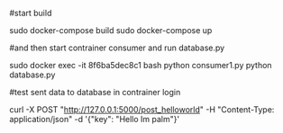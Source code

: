 #start build

sudo docker-compose build
sudo docker-compose up

#and then start contrainer consumer and run database.py

sudo docker exec -it 8f6ba5dec8c1 bash
python consumer1.py
python database.py

#test sent data to database in contrainer login

curl -X POST "http://127.0.0.1:5000/post_helloworld" -H "Content-Type: application/json" -d '{"key": "Hello Im palm"}'
